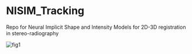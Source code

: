 # NISIM_Tracking
Repo for Neural Implicit Shape and Intensity Models for 2D-3D registration in stereo-radiography

![fig1](https://github.com/user-attachments/assets/d9731ba3-610e-4134-8d43-e9425857d170)
